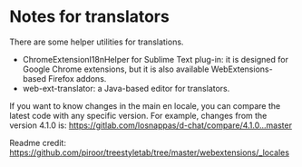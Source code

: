 # Notes for translators

There are some helper utilities for translations.

* ChromeExtensionI18nHelper for Sublime Text plug-in: it is designed for Google Chrome extensions, but it is also available WebExtensions-based Firefox addons.
* web-ext-translator: a Java-based editor for translators.

If you want to know changes in the main en locale, you can compare the latest code with any specific version. For example, changes from the version 4.1.0 is: https://gitlab.com/losnappas/d-chat/compare/4.1.0...master



Readme credit: https://github.com/piroor/treestyletab/tree/master/webextensions/_locales
